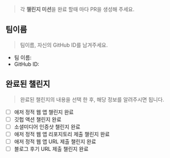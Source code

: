 > 각 **챌린지 미션**을 완료 할때 마다 PR을 생성해 주세요.

## 팀이름 ##

> 팀이름, 자신의 GitHub ID를 남겨주세요.

* 팀 이름:
* GitHub ID:


## 완료된 챌린지 ##

> 완료된 챌린지의 내용을 선택 한 후,  해당 정보를 알려주시면 됩니다.

* [ ] 애저 정적 웹 앱 챌린지 완료
* [ ] 깃헙 액션 챌린지 완료
* [ ] 소셜미디어 인증샷 챌린지 완료
* [ ] 애저 정적 웹 앱 리포지토리 제출 챌린지 완료
* [ ] 애저 정적 웹 앱 URL 제출 챌린지 완료
* [ ] 블로그 후기 URL 제출 챌린지 완료
